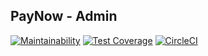 ## PayNow - Admin

[![Maintainability](https://api.codeclimate.com/v1/badges/4ecd8bc655c16cde3bb7/maintainability)](https://codeclimate.com/repos/5bd75040641e304cc90093db/maintainability) [![Test Coverage](https://api.codeclimate.com/v1/badges/4ecd8bc655c16cde3bb7/test_coverage)](https://codeclimate.com/repos/5bd75040641e304cc90093db/test_coverage) [![CircleCI](https://circleci.com/gh/SeasonedSoftware/paynow-admin.svg?style=svg)](https://circleci.com/gh/SeasonedSoftware/paynow-admin)
